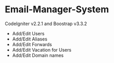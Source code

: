 # Email-Manager-System
CodeIgniter v2.2.1 and Boostrap v3.3.2

- Add/Edit Users
- Add/Edit Aliases
- Add/Edit Forwards 
- Add/Edit Vacation for Users
- Add/Edit Domain names
